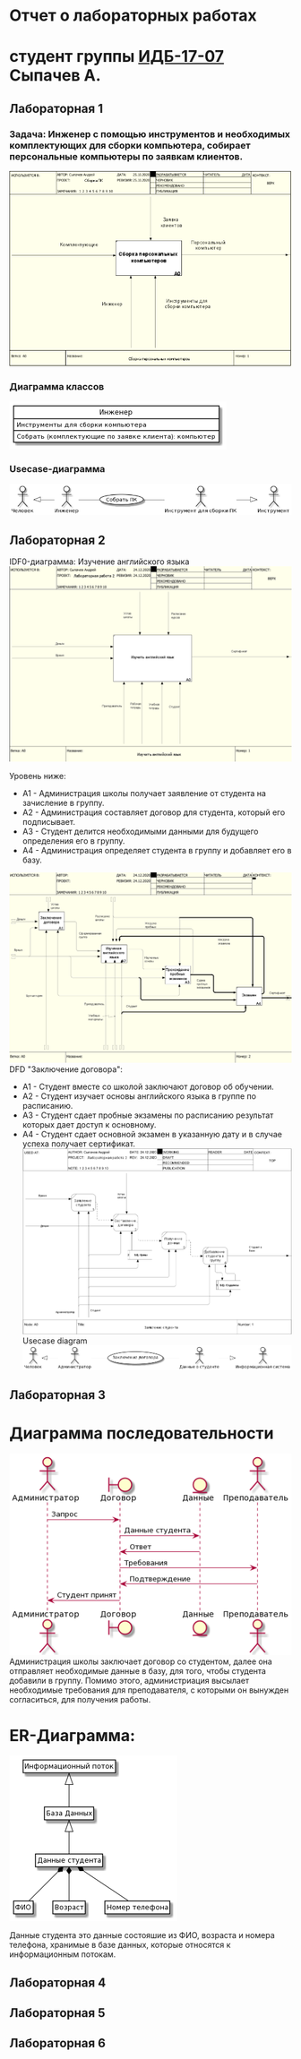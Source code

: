 # Отчет о лабораторных работах
# студент группы [ИДБ-17-07](https://github.com/stankin/design-part-1/wiki/List-IDB-17-07) Сыпачев А.

## Лабораторная 1
### Задача: Инженер с помощью инструментов и необходимых комплектующих для сборки компьютера, собирает персональные компьютеры по заявкам клиентов.
![pic](https://github.com/KomaR1/Stonks/blob/main/lab1/%D0%9F%D1%80%D0%BE%D0%B5%D0%BA%D1%82%D0%B8%D1%80%D0%BE%D0%B2%D0%B0%D0%BD%D0%B8%D0%B5%201%20%D0%BB%D0%B0%D0%B1%D0%B0.PNG?raw=true)

### Диаграмма классов
![pic](https://github.com/KomaR1/Stonks/blob/main/lab1/pk_class.png)

### Usecase-диаграмма
![pic](https://github.com/KomaR1/Stonks/blob/main/lab1/usecase_uml.png)


## Лабораторная 2
IDF0-диаграмма: Изучение английского языка
![pic](https://github.com/KomaR1/Stonks/blob/main/lab2/ramus-2-1.png)

Уровень ниже:
* А1 - Администрация школы получает заявление от студента на зачисление в группу.
* А2 - Администрация составляет договор для студента, который его подписывает.
* А3 - Студент делится необходимыми данными для будущего определения его в группу.
* А4 - Администрация определяет студента в группу и добавляет его в базу.

![pic](https://github.com/KomaR1/Stonks/blob/main/lab2/ramus-2-2.png)
DFD "Заключение договора":
* А1 - Студент вместе со школой заключают договор об обучении.
* А2 - Студент изучает основы английского языка в группе по расписанию.
* А3 - Студент сдает пробные экзамены по расписанию результат которых дает доступ к основному.
* А4 - Студент сдает основной экзамен в указанную дату и в случае успеха получает сертификат.
![pic](https://github.com/KomaR1/Stonks/blob/main/lab2/ramus-2-3.png)
Usecase diagram
![pic](https://github.com/KomaR1/Stonks/blob/main/lab2/usecase3.png)
## Лабораторная 3
# Диаграмма последовательности
![pic](https://github.com/KomaR1/Stonks/blob/main/lab3/ramus-3-1.png)
Администрация школы заключает договор со студентом, далее она отправляет необходимые данные в базу, для того, чтобы студента добавили в группу. Помимо этого, администриация высылает необходимые требования для преподавателя, с которыми он вынужден согласиться, для получения работы.
# ER-Диаграмма:
![pic](https://github.com/KomaR1/Stonks/blob/main/lab3/ramus-3-2.png)

Данные студента это данные состояшие из ФИО, возраста и номера телефона, хранимые в базе данных, которые относятся к информационным потокам.
## Лабораторная 4

## Лабораторная 5

## Лабораторная 6
